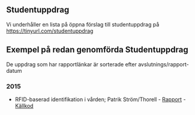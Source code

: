 ## Studentuppdrag

Vi underhåller en lista på öppna förslag till studentuppdrag på https://tinyurl.com/studentuppdrag

## Exempel på redan genomförda Studentuppdrag
De uppdrag som har rapportlänkar är sorterade efter avslutnings/rapport-datum

### 2015

- RFID-baserad identifikation i vården; Patrik Ström/Thorell -
[Rapport](http://urn.kb.se/resolve?urn=urn%3Anbn%3Ase%3Aliu%3Adiva-130720) - [Källkod](https://github.com/paguz/RPi-RFID)

